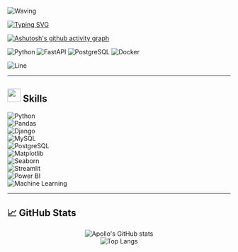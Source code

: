 ![Waving](https://capsule-render.vercel.app/api?type=waving&height=150&color=0000ff&textBg=false&fontColor=0000ff)

[![Typing SVG](https://readme-typing-svg.demolab.com?font=Fira+Code&pause=1000&color=0000FF&center=true&vCenter=true&width=600&lines=Engenheiro+de+Software;Desenvolvedor+Backend;An%C3%A1lise+de+Dados+e+BI;APIs+com+FastAPI+%2F+Django;Modelagem+e+SQL)](https://git.io/typing-svg)

[![Ashutosh's github activity graph](https://github-readme-activity-graph.vercel.app/graph?username=apollo920&bg_color=000000&color=0000ff&line=0000ff&point=00aaff&area=true&hide_border=true)](https://github.com/ashutosh00710/github-readme-activity-graph)


![Python](https://img.shields.io/badge/-Python-000?style=for-the-badge&logo=python&logoColor=00aaff)
![FastAPI](https://img.shields.io/badge/-FastAPI-000?style=for-the-badge&logo=fastapi&logoColor=00aaff)
![PostgreSQL](https://img.shields.io/badge/-PostgreSQL-000?style=for-the-badge&logo=postgresql&logoColor=00aaff)
![Docker](https://img.shields.io/badge/-Docker-000?style=for-the-badge&logo=docker&logoColor=00aaff)


![Line](https://raw.githubusercontent.com/apollo920/apollo920/main/assets/line-colors-ezgif.com-resize.gif)

---

## <img src="https://media2.giphy.com/media/QssGEmpkyEOhBCb7e1/giphy.gif?cid=ecf05e47a0n3gi1bfqntqmob8g9aid1oyj2wr3ds3mg700bl&rid=giphy.gif&ct=g" width="30px"> Skills  
![Python](https://img.shields.io/badge/-Python-3776AB?style=for-the-badge&logo=python&logoColor=white)  
![Pandas](https://img.shields.io/badge/-Pandas-150458?style=for-the-badge&logo=pandas&logoColor=white)  
![Django](https://img.shields.io/badge/-Django-092E20?style=for-the-badge&logo=django&logoColor=white)  
![MySQL](https://img.shields.io/badge/-MySQL-4479A1?style=for-the-badge&logo=mysql&logoColor=white)  
![PostgreSQL](https://img.shields.io/badge/-PostgreSQL-336791?style=for-the-badge&logo=postgresql&logoColor=white)  
![Matplotlib](https://img.shields.io/badge/-Matplotlib-11557c?style=for-the-badge&logo=plotly&logoColor=white)  
![Seaborn](https://img.shields.io/badge/-Seaborn-4c8cbf?style=for-the-badge&logo=python&logoColor=white)  
![Streamlit](https://img.shields.io/badge/-Streamlit-FF4B4B?style=for-the-badge&logo=streamlit&logoColor=white)  
![Power BI](https://img.shields.io/badge/-Power%20BI-F2C811?style=for-the-badge&logo=powerbi&logoColor=black)  
![Machine Learning](https://img.shields.io/badge/-Machine%20Learning-102230?style=for-the-badge&logo=tensorflow&logoColor=orange)  


---

## 📈 GitHub Stats  

<div align="center">

![Apollo's GitHub stats](https://github-readme-stats.vercel.app/api?username=apollo920&show_icons=true&theme=tokyonight&title_color=0000ff&icon_color=00aaff&hide_border=true)  
![Top Langs](https://github-readme-stats.vercel.app/api/top-langs/?username=apollo920&layout=compact&theme=tokyonight&title_color=0000ff&hide_border=true)

</div>
